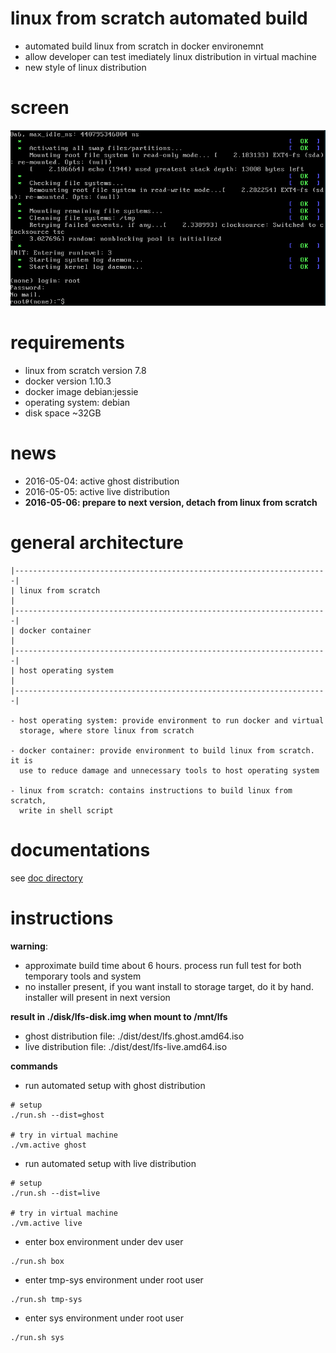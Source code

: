 # linux from scratch automated build
- automated build linux from scratch in docker environemnt
- allow developer can test imediately linux distribution in virtual machine
- new style of linux distribution

# screen

![vm.ghost](doc/img/vm.ghost.jpg "virtual machine screen")

# requirements

- linux from scratch version 7.8
- docker version 1.10.3
- docker image debian:jessie
- operating system: debian
- disk space ~32GB

# news

- 2016-05-04: active ghost distribution
- 2016-05-05: active live distribution
- **2016-05-06: prepare to next version, detach from linux from scratch**

# general architecture

    |----------------------------------------------------------------------|
    | linux from scratch                                                   |
    |----------------------------------------------------------------------|
    | docker container                                                     |
    |----------------------------------------------------------------------|
    | host operating system                                                |
    |----------------------------------------------------------------------|

    - host operating system: provide environment to run docker and virtual
      storage, where store linux from scratch

    - docker container: provide environment to build linux from scratch. it is
      use to reduce damage and unnecessary tools to host operating system

    - linux from scratch: contains instructions to build linux from scratch,
      write in shell script

# documentations

see [doc directory](./doc)

# instructions

**warning**:
- approximate build time about 6 hours. process run full test for both
temporary tools and system
- no installer present, if you want install to storage target, do it by hand.
installer will present in next version

**result in ./disk/lfs-disk.img when mount to /mnt/lfs**
- ghost distribution file: ./dist/dest/lfs.ghost.amd64.iso
- live distribution file: ./dist/dest/lfs-live.amd64.iso

**commands**
- run automated setup with ghost distribution

```shell
# setup
./run.sh --dist=ghost

# try in virtual machine
./vm.active ghost
```
- run automated setup with live distribution

```shell
# setup
./run.sh --dist=live

# try in virtual machine
./vm.active live
```

- enter box environment under dev user

```shell
./run.sh box
```

- enter tmp-sys environment under root user

```shell
./run.sh tmp-sys
```

- enter sys environment under root user

```shell
./run.sh sys
```
